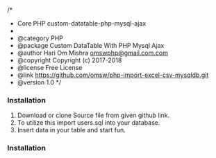 /*
 * Core PHP custom-datatable-php-mysql-ajax
 *
 * @category  PHP
 * @package   Custom DataTable With PHP Mysql Ajax
 * @author    Hari Om Mishra <omswphp@gmail.com.com>
 * @copyright Copyright (c) 2017-2018
 * @license   Free License
 * @link      https://github.com/omsw/php-import-excel-csv-mysqldb.git 
 * @version   1.0
 */
### Installation
1. Download or clone Source file from given github link.
2. To utilize this import users.sql into your database.
3. Insert data in your table and start fun.
### Installation




